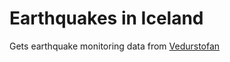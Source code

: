 # Earthquakes in Iceland

Gets earthquake monitoring data from [Vedurstofan](https://www.vedur.is/skjalftar-og-eldgos/jardskjalftar/)

